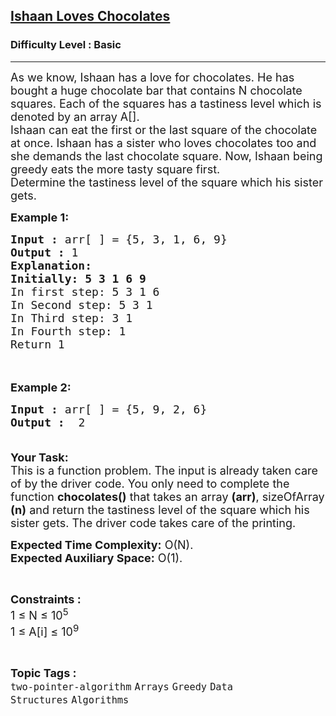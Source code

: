 <h2><a href="https://practice.geeksforgeeks.org/problems/ishaan-loves-chocolates2156/1?page=1&difficulty[]=-1&difficulty[]=0&status[]=unsolved&category[]=Arrays&category[]=Strings&sortBy=accuracy">Ishaan Loves Chocolates</a></h2><h3>Difficulty Level : Basic</h3><hr><div class="problems_problem_content__Xm_eO"><p><span style="font-size:18px">As we know, Ishaan has a love for chocolates. He has bought a huge chocolate bar that contains N chocolate squares. Each of the squares has a tastiness level which is denoted by an array A[].<br>
Ishaan can eat the first or the last square of the chocolate at once. Ishaan has a sister who loves chocolates too and she demands the last chocolate square. Now, Ishaan being greedy eats the more tasty square first.&nbsp;<br>
Determine the tastiness level of the square which his sister gets.</span></p>

<p><span style="font-size:18px"><strong>Example 1:</strong></span></p>

<pre><span style="font-size:18px"><strong>Input :</strong> arr[ ] = {5, 3, 1, 6, 9}
<strong>Output :</strong> 1
<strong>Explanation:
Initially: 5 3 1 6 9</strong>
In first step: 5 3 1 6
In Second step: 5 3 1
In Third step: 3 1
In Fourth step: 1
Return 1</span></pre>

<p><br>
<br>
<span style="font-size:18px"><strong>Example 2:</strong></span></p>

<pre><span style="font-size:18px"><strong>Input :</strong> arr[ ] = {5, 9, 2, 6} <strong>
Output :</strong>  2

</span></pre>

<p><span style="font-size:18px"><strong>Your Task:</strong><br>
This is a function problem. The input is already taken care of by the driver code. You only need to complete the function <strong>chocolates()</strong> that takes an array <strong>(arr)</strong>, sizeOfArray <strong>(n)</strong>&nbsp;and return the tastiness level of the square which his sister gets. The driver code takes care of the printing.</span></p>

<p><span style="font-size:18px"><strong>Expected Time Complexity:</strong>&nbsp;O(N).<br>
<strong>Expected Auxiliary Space:</strong>&nbsp;O(1).</span></p>

<p>&nbsp;</p>

<p><span style="font-size:18px"><strong>Constraints :&nbsp;</strong><br>
1 ≤ N ≤ 10<sup>5</sup><br>
1 ≤ A[i] ≤ 10<sup>9</sup></span></p>
</div><br><p><span style=font-size:18px><strong>Topic Tags : </strong><br><code>two-pointer-algorithm</code>&nbsp;<code>Arrays</code>&nbsp;<code>Greedy</code>&nbsp;<code>Data Structures</code>&nbsp;<code>Algorithms</code>&nbsp;
